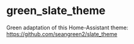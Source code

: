 # green_slate_theme
Green adaptation of this Home-Assistant theme:  https://github.com/seangreen2/slate_theme
